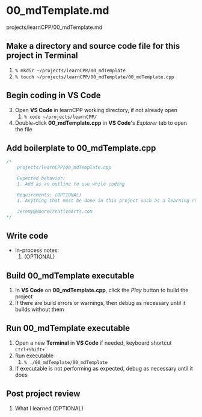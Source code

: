 # 00_mdTemplate.md

projects/learnCPP/00_mdTemplate.md

## Make a directory and source code file for this project in **Terminal**
1. `% mkdir ~/projects/learnCPP/00_mdTemplate`
2. `% touch ~/projects/learnCPP/00_mdTemplate/00_mdTemplate.cpp`

## Begin coding in **VS Code**
3. Open **VS Code** in learnCPP working directory, if not already open
    1. `% code ~/projects/learnCPP/`
4. Double-click **00_mdTemplate.cpp** in **VS Code**'s *Explorer* tab to open the file

## Add boilerplate to **00_mdTemplate.cpp**
```c++
/* 
    projects/learnCPP/00_mdTemplate.cpp

    Expected behavior:
    1. Add as an outline to use while coding

    Requirements: (OPTIONAL)
    1. Anything that must be done in this project such as a learning requirement or fictional client request

    Jeremy@MooreCreativeArts.com
*/
```

## Write code
- In-process notes:
    1. (OPTIONAL)

## Build **00_mdTemplate** executable
1. In **VS Code** on **00_mdTemplate.cpp**, click the *Play* button to build the project
2. If there are build errors or warnings, then debug as necessary until it builds without them

## Run **00_mdTemplate** executable
1. Open a new **Terminal** in **VS Code** if needed, keyboard shortcut ``Ctrl+Shift+` ``
2. Run executable
    1. `% ./00_mdTemplate/00_mdTemplate`
3. If executable is not performing as expected, debug as necessary until it does

## Post project review
1. What I learned (OPTIONAL)
